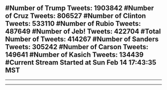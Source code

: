 #Number of Trump Tweets: 1903842
#Number of Cruz Tweets: 806527
#Number of Clinton Tweets: 533110
#Number of Rubio Tweets: 487649
#Number of Jeb! Tweets: 422704
#Total Number of Tweets: 414267 
#Number of Sanders Tweets: 305242
#Number of Carson Tweets: 149641
#Number of Kasich Tweets: 134439
#Current Stream Started at Sun Feb 14 17:43:35 MST
---
---
---
